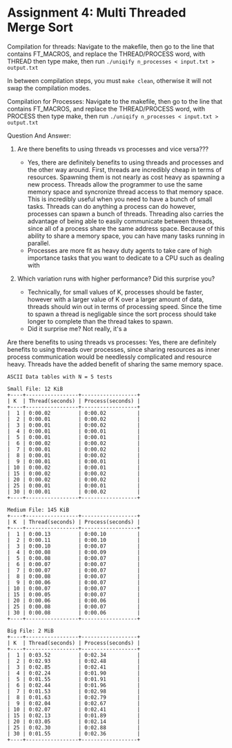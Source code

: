 # Assignment 4: Multi Threaded Merge Sort

Compilation for threads:
Navigate to the makefile, then go to the line that contains FT_MACROS, and replace the THREAD/PROCESS word, with THREAD
then type make, then run `./uniqify n_processes < input.txt > output.txt`

In between compilation steps, you must `make clean`, otherwise it will not swap the compilation modes.

Compilation for Processes:
Navigate to the makefile, then go to the line that contains FT_MACROS, and replace the THREAD/PROCESS word, with PROCESS
then type make, then run `./uniqify n_processes < input.txt > output.txt`

Question And Answer:

1. Are there benefits to using threads vs processes and vice versa???
    - Yes, there are definitely benefits to using threads and processes and the other way around. First, threads are
    incredibly cheap in terms of resources. Spawning them is not nearly as cost heavy as spawning a new process.
    Threads allow the programmer to use the same memory space and syncronize thread access to that memory space. 
    This is incredibly useful when you need to have a bunch of small tasks. Threads can do anything a process can do
    however, processes can spawn a bunch of threads. Threading also carries the advantage of being able to easily communicate
    between threads, since all of a process share the same address space. Because of this ability to share a memory space,
    you can have many tasks running in parallel.
    - Processes are more fit as heavy duty agents to take care of high importance tasks that you want to dedicate to 
    a CPU such as dealing with 

2. Which variation runs with higher performance? Did this surprise you?
    - Technically, for small values of K, processes should be faster, however with a larger value of K over a larger
     amount of data, threads should win out in terms of processing speed. Since the time to spawn a thread is 
     negligable since the sort process should take longer to complete than the thread takes to spawn.
    - Did it surprise me? Not really, it's a 

Are there benefits to using threads vs processes:
Yes, there are definitely benefits to using threads over processes, since sharing resources as inner process 
communication would be needlessly complicated and resource heavy. Threads have the added benefit of sharing
the same memory space. 

    ASCII Data tables with N = 5 tests

    Small File: 12 KiB
    +----+-----------------+------------------+
    | K  | Thread(seconds) | Process(seconds) |
    +----+-----------------+------------------+
    |  1 | 0:00.02         | 0:00.02          |
    |  2 | 0:00.01         | 0:00.02          |
    |  3 | 0:00.01         | 0:00.02          |
    |  4 | 0:00.01         | 0:00.01          |
    |  5 | 0:00.01         | 0:00.01          |
    |  6 | 0:00.02         | 0:00.02          |
    |  7 | 0:00.01         | 0:00.02          |
    |  8 | 0:00.01         | 0:00.02          |
    |  9 | 0:00.01         | 0:00.01          |
    | 10 | 0:00.02         | 0:00.01          |
    | 15 | 0:00.02         | 0:00.02          |
    | 20 | 0:00.02         | 0:00.02          |
    | 25 | 0:00.01         | 0:00.01          |
    | 30 | 0:00.01         | 0:00.02          |
    +----+-----------------+------------------+

    Medium File: 145 KiB
    +----+-----------------+------------------+
    | K  | Thread(seconds) | Process(seconds) |
    +----+-----------------+------------------+
    |  1 | 0:00.13         | 0:00.10          |
    |  2 | 0:00.11         | 0:00.10          |
    |  3 | 0:00.10         | 0:00.07          |
    |  4 | 0:00.08         | 0:00.09          |
    |  5 | 0:00.08         | 0:00.07          |
    |  6 | 0:00.07         | 0:00.07          |
    |  7 | 0:00.07         | 0:00.07          |
    |  8 | 0:00.08         | 0:00.07          |
    |  9 | 0:00.06         | 0:00.07          |
    | 10 | 0:00.07         | 0:00.07          |
    | 15 | 0:00.05         | 0:00.07          |
    | 20 | 0:00.06         | 0:00.06          |
    | 25 | 0:00.08         | 0:00.07          |
    | 30 | 0:00.08         | 0:00.06          |
    +----+-----------------+------------------+

    Big File: 2 MiB
    +----+-----------------+------------------+
    | K  | Thread(seconds) | Process(seconds) |
    +----+-----------------+------------------+
    |  1 | 0:03.52         | 0:02.34          |
    |  2 | 0:02.93         | 0:02.48          |
    |  3 | 0:02.85         | 0:02.41          |
    |  4 | 0:02.24         | 0:01.90          |
    |  5 | 0:01.55         | 0:01.91          |
    |  6 | 0:02.44         | 0:01.96          |
    |  7 | 0:01.53         | 0:02.98          |
    |  8 | 0:01.63         | 0:02.79          |
    |  9 | 0:02.04         | 0:02.67          |
    | 10 | 0:02.07         | 0:02.41          |
    | 15 | 0:02.13         | 0:01.89          |
    | 20 | 0:03.05         | 0:02.14          |
    | 25 | 0:02.30         | 0:02.88          |
    | 30 | 0:01.55         | 0:02.36          |
    +----+-----------------+------------------+

